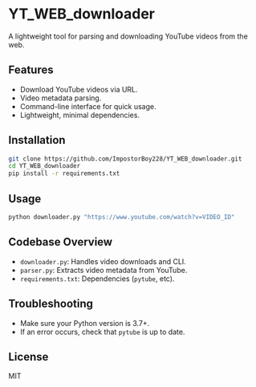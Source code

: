 # YT_WEB_downloader

A lightweight tool for parsing and downloading YouTube videos from the web.

## Features

- Download YouTube videos via URL.
- Video metadata parsing.
- Command-line interface for quick usage.
- Lightweight, minimal dependencies.

## Installation

```bash
git clone https://github.com/ImpostorBoy228/YT_WEB_downloader.git
cd YT_WEB_downloader
pip install -r requirements.txt
```

## Usage

```bash
python downloader.py "https://www.youtube.com/watch?v=VIDEO_ID"
```

## Codebase Overview

- `downloader.py`: Handles video downloads and CLI.
- `parser.py`: Extracts video metadata from YouTube.
- `requirements.txt`: Dependencies (`pytube`, etc).

## Troubleshooting

- Make sure your Python version is 3.7+.
- If an error occurs, check that `pytube` is up to date.

## License

MIT

